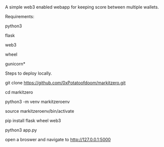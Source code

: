 A simple web3 enabled webapp for keeping score between multiple wallets.


Requirements:

  python3
  
  flask
  
  web3
  
  wheel
  
  gunicorn*


Steps to deploy locally.

git clone https://github.com/0xPotatoofdoom/markitzero.git

cd markitzero

python3 -m venv markitzeroenv

source markitzeroenv/bin/activate

pip install flask wheel web3

python3 app.py


open a broswer and navigate to http://127.0.0.1:5000
